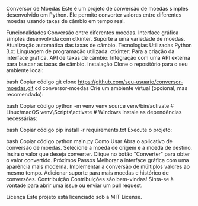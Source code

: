 Conversor de Moedas
Este é um projeto de conversão de moedas simples desenvolvido em Python. Ele permite converter valores entre diferentes moedas usando taxas de câmbio em tempo real.

Funcionalidades
Conversão entre diferentes moedas.
Interface gráfica simples desenvolvida com ctkinter.
Suporte a uma variedade de moedas.
Atualização automática das taxas de câmbio.
Tecnologias Utilizadas
Python 3.x: Linguagem de programação utilizada.
ctkinter: Para a criação da interface gráfica.
API de taxas de câmbio: Integração com uma API externa para buscar as taxas de câmbio.
Instalação
Clone o repositório para o seu ambiente local:

bash
Copiar código
git clone https://github.com/seu-usuario/conversor-moedas.git
cd conversor-moedas
Crie um ambiente virtual (opcional, mas recomendado):

bash
Copiar código
python -m venv venv
source venv/bin/activate  # Linux/macOS
venv\Scripts\activate  # Windows
Instale as dependências necessárias:

bash
Copiar código
pip install -r requirements.txt
Execute o projeto:

bash
Copiar código
python main.py
Como Usar
Abra o aplicativo de conversão de moedas.
Selecione a moeda de origem e a moeda de destino.
Insira o valor que deseja converter.
Clique no botão "Converter" para obter o valor convertido.
Próximos Passos
Melhorar a interface gráfica com uma aparência mais moderna.
Implementar a conversão de múltiplos valores ao mesmo tempo.
Adicionar suporte para mais moedas e histórico de conversões.
Contribuição
Contribuições são bem-vindas! Sinta-se à vontade para abrir uma issue ou enviar um pull request.

Licença
Este projeto está licenciado sob a MIT License.
